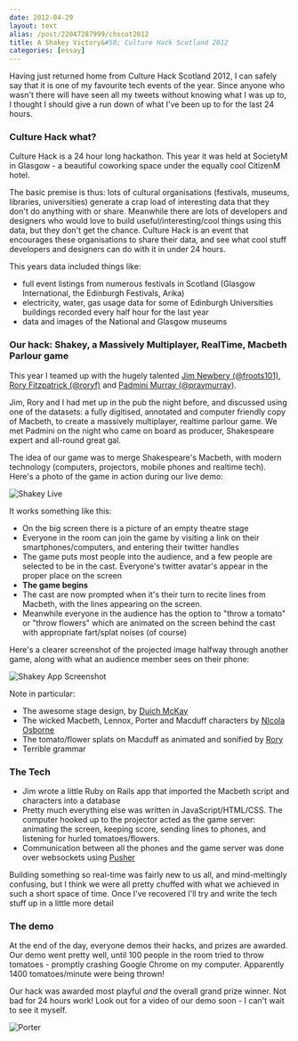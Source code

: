 ```yaml
---
date: 2012-04-29
layout: text
alias: /post/22047287999/chscot2012
title: A Shakey Victory&#58; Culture Hack Scotland 2012
categories: [essay]
---
```


Having just returned home from Culture Hack Scotland 2012, I can safely say that it is one of my favourite tech events of the year. Since anyone who wasn't there will have seen all my tweets without knowing what I was up to, I thought I should give a run down of what I've been up to for the last 24 hours.

### Culture Hack what?

Culture Hack is a 24 hour long hackathon. This year it was held at SocietyM in Glasgow - a beautiful coworking space under the equally cool CitizenM hotel.

The basic premise is thus: lots of cultural organisations (festivals, museums, libraries, universities) generate a crap load of interesting data that they don't do anything with or share. Meanwhile there are lots of developers and designers who would love to build useful/interesting/cool things using this data, but they don't get the chance. Culture Hack is an event that encourages these organisations to share their data, and see what cool stuff developers and designers can do with it in under 24 hours.

This years data included things like: 

* full event listings from numerous festivals in Scotland (Glasgow International, the Edinburgh Festivals, Arika)
* electricity, water, gas usage data for some of Edinburgh Universities buildings recorded every half hour for the last year
* data and images of the National and Glasgow museums

### Our hack: Shakey, a Massively Multiplayer, RealTime, Macbeth Parlour game

This year I teamed up with the hugely talented [Jim Newbery (@froots101)](http://twitter.com/#!/froots101), [Rory Fitzpatrick (@roryf)](http://twitter.com/#!/roryf) and [Padmini Murray (@praymurray)](http://twitter.com/#!/praymurray).

Jim, Rory and I had met up in the pub the night before, and discussed using one of the datasets: a fully digitised, annotated and computer friendly copy of Macbeth, to create a massively multiplayer, realtime parlour game. We met Padmini on the night who came on board as producer, Shakespeare expert and all-round great gal.

The idea of our game was to merge Shakespeare's Macbeth, with modern technology (computers, projectors, mobile phones and realtime tech). Here's a photo of the game in action during our live demo:

![Shakey Live](http://farm8.staticflickr.com/7062/7123158567_95ff376ef4_c.jpg)

It works something like this:

<!-- more -->

* On the big screen there is a picture of an empty theatre stage
* Everyone in the room can join the game by visiting a link on their smartphones/computers, and entering their twitter handles
* The game puts most people into the audience, and a few people are selected to be in the cast. Everyone's twitter avatar's appear in the proper place on the screen
* **The game begins**
* The cast are now prompted when it's their turn to recite lines from Macbeth, with the lines appearing on the screen.
* Meanwhile everyone in the audience has the option to "throw a tomato" or "throw flowers" which are animated on the screen behind the cast with appropriate fart/splat noises (of course)

Here's a clearer screenshot of the projected image halfway through another game, along with what an audience member sees on their phone:

![Shakey App Screenshot](https://img.skitch.com/20120429-ckukqquy99r7jhh179t7gqdchg.jpg)

Note in particular:

* The awesome stage design, by [Duich McKay](https://twitter.com/#!/duichmckay)
* The wicked Macbeth, Lennox, Porter and Macduff characters by [NIcola Osborne](http://twitter.com/#!/suchprettyeyes)
* The tomato/flower splats on Macduff as animated and sonified by [Rory](http://twitter.com/#!/roryf)
* Terrible grammar

### The Tech

* Jim wrote a little Ruby on Rails app that imported the Macbeth script and characters into a database
* Pretty much everything else was written in JavaScript/HTML/CSS. The computer hooked up to the projector acted as the game server: animating the screen, keeping score, sending lines to phones, and listening for hurled tomatoes/flowers.
* Communication between all the phones and the game server was done over websockets using [Pusher](http://pusher.com/)

Building something so real-time was fairly new to us all, and mind-meltingly confusing, but I think we were all pretty chuffed with what we achieved in such a short space of time. Once I've recovered I'll try and write the tech stuff up in a little more detail


### The demo

At the end of the day, everyone demos their hacks, and prizes are awarded. Our demo went pretty well, until 100 people in the room tried to throw tomatoes - promptly crashing Google Chrome on my computer. Apparently 1400 tomatoes/minute were being thrown!

Our hack was awarded most playful _and_ the overall grand prize winner. Not bad for 24 hours work! Look out for a video of our demo soon - I can't wait to see it myself. 

![Porter](https://img.skitch.com/20120429-8qt7edhfhycjxuenpd2q2stxau.jpg)






